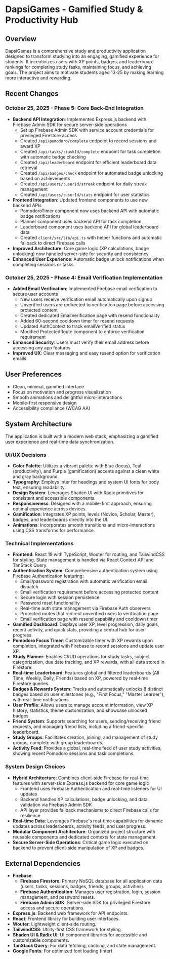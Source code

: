 # DapsiGames - Gamified Study & Productivity Hub

## Overview
DapsiGames is a comprehensive study and productivity application designed to transform studying into an engaging, gamified experience for students. It incentivizes users with XP points, badges, and leaderboard rankings for completing study tasks, maintaining focus, and achieving goals. The project aims to motivate students aged 13-25 by making learning more interactive and rewarding.

## Recent Changes
### October 25, 2025 - Phase 5: Core Back-End Integration
- **Backend API Integration**: Implemented Express.js backend with Firebase Admin SDK for secure server-side operations
  - Set up Firebase Admin SDK with service account credentials for privileged Firestore access
  - Created `/api/pomodoro/complete` endpoint to record sessions and award XP
  - Created `/api/tasks/:taskId/complete` endpoint for task completion with automatic badge checking
  - Created `/api/leaderboard` endpoint for efficient leaderboard data retrieval
  - Created `/api/badges/check` endpoint for automated badge unlocking based on achievements
  - Created `/api/users/:userId/streak` endpoint for daily streak management
  - Created `/api/users/:userId/stats` endpoint for user statistics
- **Frontend Integration**: Updated frontend components to use new backend APIs
  - PomodoroTimer component now uses backend API with automatic badge notifications
  - Planner component uses backend API for task completion
  - Leaderboard component uses backend API for global leaderboard data
  - Created `client/src/lib/api.ts` with helper functions and automatic fallback to direct Firebase calls
- **Improved Architecture**: Core game logic (XP calculations, badge unlocking) now handled server-side for security and consistency
- **Enhanced User Experience**: Automatic badge unlock notifications when completing sessions or tasks

### October 25, 2025 - Phase 4: Email Verification Implementation
- **Added Email Verification**: Implemented Firebase email verification to secure user accounts
  - New users receive verification email automatically upon signup
  - Unverified users are redirected to verification page before accessing protected content
  - Created dedicated EmailVerification page with resend functionality
  - Added 60-second cooldown timer for resend requests
  - Updated AuthContext to track emailVerified status
  - Modified ProtectedRoute component to enforce verification requirement
- **Enhanced Security**: Users must verify their email address before accessing any app features
- **Improved UX**: Clear messaging and easy resend option for verification emails

## User Preferences
- Clean, minimal, gamified interface
- Focus on motivation and progress visualization
- Smooth animations and delightful micro-interactions
- Mobile-first responsive design
- Accessibility compliance (WCAG AA)

## System Architecture
The application is built with a modern web stack, emphasizing a gamified user experience and real-time data synchronization.

### UI/UX Decisions
- **Color Palette**: Utilizes a vibrant palette with Blue (focus), Teal (productivity), and Purple (gamification) accents against a clean white and gray background.
- **Typography**: Employs Inter for headings and system UI fonts for body text, ensuring readability.
- **Design System**: Leverages Shadcn UI with Radix primitives for consistent and accessible components.
- **Responsiveness**: Designed with a mobile-first approach, ensuring optimal experience across devices.
- **Gamification**: Integrates XP points, levels (Novice, Scholar, Master), badges, and leaderboards directly into the UI.
- **Animations**: Incorporates smooth transitions and micro-interactions using CSS transforms for performance.

### Technical Implementations
- **Frontend**: React 19 with TypeScript, Wouter for routing, and TailwindCSS for styling. State management is handled via React Context API and TanStack Query.
- **Authentication System**: Comprehensive authentication system using Firebase Authentication featuring:
  - Email/password registration with automatic verification email dispatch
  - Email verification requirement before accessing protected content
  - Secure login with session persistence
  - Password reset functionality
  - Real-time auth state management via Firebase Auth observers
  - Protected routes that redirect unverified users to verification page
  - Email verification page with resend capability and cooldown timer
- **Gamified Dashboard**: Displays user XP, level progression, daily goals, recent activity, and quick stats, providing a central hub for user progress.
- **Pomodoro Focus Timer**: Customizable timer with XP rewards upon completion, integrated with Firebase to record sessions and update user XP.
- **Study Planner**: Enables CRUD operations for study tasks, subject categorization, due date tracking, and XP rewards, with all data stored in Firestore.
- **Real-time Leaderboard**: Features global and filtered leaderboards (All Time, Weekly, Daily, Friends) based on XP, powered by real-time Firestore queries.
- **Badges & Rewards System**: Tracks and automatically unlocks 8 distinct badges based on user milestones (e.g., "First Focus," "Master Learner"), with real-time notifications.
- **User Profile**: Allows users to manage account information, view XP history, statistics, theme customization, and showcase unlocked badges.
- **Friend System**: Supports searching for users, sending/receiving friend requests, and managing friend lists, including a friend-specific leaderboard.
- **Study Groups**: Facilitates creation, joining, and management of study groups, complete with group leaderboards.
- **Activity Feed**: Provides a global, real-time feed of user study activities, showing recent Pomodoro sessions and task completions.

### System Design Choices
- **Hybrid Architecture**: Combines client-side Firebase for real-time features with server-side Express.js backend for core game logic
  - Frontend uses Firebase Authentication and real-time listeners for UI updates
  - Backend handles XP calculations, badge unlocking, and data validation via Firebase Admin SDK
  - API layer provides fallback mechanisms to direct Firebase calls for resilience
- **Real-time Data**: Leverages Firebase's real-time capabilities for dynamic updates across leaderboards, activity feeds, and user progress.
- **Modular Component Architecture**: Organized project structure with reusable components and dedicated contexts for state management.
- **Secure Server-Side Operations**: Critical game logic executed on backend to prevent client-side manipulation of XP and badges.

## External Dependencies
- **Firebase**:
    - **Firebase Firestore**: Primary NoSQL database for all application data (users, tasks, sessions, badges, friends, groups, activities).
    - **Firebase Authentication**: Manages user registration, login, session management, and password resets.
    - **Firebase Admin SDK**: Server-side SDK for privileged Firestore access and secure operations.
- **Express.js**: Backend web framework for API endpoints.
- **React**: Frontend library for building user interfaces.
- **Wouter**: Lightweight client-side routing.
- **TailwindCSS**: Utility-first CSS framework for styling.
- **Shadcn UI & Radix UI**: UI component libraries for accessible and customizable components.
- **TanStack Query**: For data fetching, caching, and state management.
- **Google Fonts**: For optimized font loading (Inter).